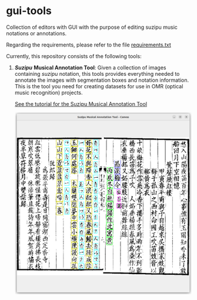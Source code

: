 
# gui-tools  
Collection of editors with GUI with the purpose of editing suzipu music notations or annotations.

Regarding the requirements, please refer to the file [requirements.txt](requirements.txt)

Currently, this repository consists of the following tools:

 1. ***Suzipu*** **Musical Annotation Tool**: Given a collection of images containing *suzipu* notation,
	this tools provides everything needed to annotate the images with segmentation boxes and notation
	information. This is the tool you need for creating datasets for use in OMR (optical music recognition)
	projects.
 
	[See the tutorial for the Suzipu Musical Annotation Tool](readme_files/README_ANNOTATION_TOOL.md)
	
	![The Suzipu Musical Annotation Tool in use](readme_files/annotation_tool_tutorial/14.png)

